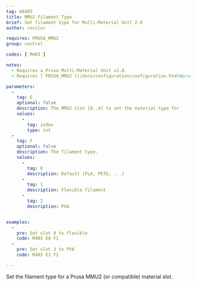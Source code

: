 ```yaml
---
tag: m0403
title: MMU2 Filament Type
brief: Set filament type for Multi-Material Unit 2.0
author: revilor

requires: PRUSA_MMU2
group: control

codes: [ M403 ]

notes: 
  - Requires a Prusa Multi-Material Unit v2.0.
  - Requires [`PRUSA_MMU2`](/docs/configuration/configuration.html#prusa-mmu2)

parameters:
  -
    tag: E
    optional: false
    description: The MMU2 slot [0..4] to set the material type for
    values:
      -
        tag: index
        type: int
  -
    tag: F
    optional: false
    description: The filament type.
    values:
      -
        tag: 0
        description: Default (PLA, PETG, ...)
      -
        tag: 1
        description: Flexible filament
      -
        tag: 2
        description: PVA


examples:
  -
    pre: Set slot 0 to flexible
    code: M403 E0 F1
  -
    pre: Set slot 3 to PVA
    code: M403 E3 F2

---
```


Set the filament type for a Prusa MMU2 (or compatible) material slot.

